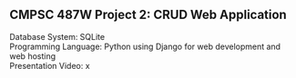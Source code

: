 ## CMPSC 487W Project 2: CRUD Web Application
Database System: SQLite\
Programming Language: Python using Django for web development and web hosting\
Presentation Video: x

